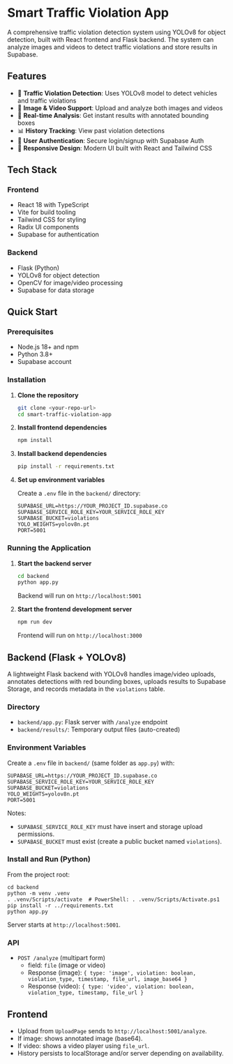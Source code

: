  
# Smart Traffic Violation App

A comprehensive traffic violation detection system using YOLOv8 for object detection, built with React frontend and Flask backend. The system can analyze images and videos to detect traffic violations and store results in Supabase.

## Features

- 🚗 **Traffic Violation Detection**: Uses YOLOv8 model to detect vehicles and traffic violations
- 📸 **Image & Video Support**: Upload and analyze both images and videos
- 🎯 **Real-time Analysis**: Get instant results with annotated bounding boxes
- 📊 **History Tracking**: View past violation detections
- 🔐 **User Authentication**: Secure login/signup with Supabase Auth
- 📱 **Responsive Design**: Modern UI built with React and Tailwind CSS

## Tech Stack

### Frontend
- React 18 with TypeScript
- Vite for build tooling
- Tailwind CSS for styling
- Radix UI components
- Supabase for authentication

### Backend
- Flask (Python)
- YOLOv8 for object detection
- OpenCV for image/video processing
- Supabase for data storage

## Quick Start

### Prerequisites
- Node.js 18+ and npm
- Python 3.8+
- Supabase account

### Installation

1. **Clone the repository**
   ```bash
   git clone <your-repo-url>
   cd smart-traffic-violation-app
   ```

2. **Install frontend dependencies**
   ```bash
   npm install
   ```

3. **Install backend dependencies**
   ```bash
   pip install -r requirements.txt
   ```

4. **Set up environment variables**
   
   Create a `.env` file in the `backend/` directory:
   ```env
   SUPABASE_URL=https://YOUR_PROJECT_ID.supabase.co
   SUPABASE_SERVICE_ROLE_KEY=YOUR_SERVICE_ROLE_KEY
   SUPABASE_BUCKET=violations
   YOLO_WEIGHTS=yolov8n.pt
   PORT=5001
   ```

### Running the Application

1. **Start the backend server**
   ```bash
   cd backend
   python app.py
   ```
   Backend will run on `http://localhost:5001`

2. **Start the frontend development server**
   ```bash
   npm run dev
   ```
   Frontend will run on `http://localhost:3000`
 
 ## Backend (Flask + YOLOv8)
 
 A lightweight Flask backend with YOLOv8 handles image/video uploads, annotates detections with red bounding boxes, uploads results to Supabase Storage, and records metadata in the `violations` table.
 
 ### Directory
 
 - `backend/app.py`: Flask server with `/analyze` endpoint
 - `backend/results/`: Temporary output files (auto-created)
 
 ### Environment Variables
 
 Create a `.env` file in `backend/` (same folder as `app.py`) with:
 
 ```
 SUPABASE_URL=https://YOUR_PROJECT_ID.supabase.co
 SUPABASE_SERVICE_ROLE_KEY=YOUR_SERVICE_ROLE_KEY
 SUPABASE_BUCKET=violations
 YOLO_WEIGHTS=yolov8n.pt
 PORT=5001
 ```
 
 Notes:
 - `SUPABASE_SERVICE_ROLE_KEY` must have insert and storage upload permissions.
 - `SUPABASE_BUCKET` must exist (create a public bucket named `violations`).
 
 ### Install and Run (Python)
 
 From the project root:
 
 ```
 cd backend
 python -m venv .venv
 . .venv/Scripts/activate  # PowerShell: . .venv/Scripts/Activate.ps1
 pip install -r ../requirements.txt
 python app.py
 ```
 
 Server starts at `http://localhost:5001`.
 
 ### API
 
 - `POST /analyze` (multipart form)
   - field: `file` (image or video)
   - Response (image): `{ type: 'image', violation: boolean, violation_type, timestamp, file_url, image_base64 }`
   - Response (video): `{ type: 'video', violation: boolean, violation_type, timestamp, file_url }`
 
 ## Frontend
 
 - Upload from `UploadPage` sends to `http://localhost:5001/analyze`.
 - If image: shows annotated image (base64).
 - If video: shows a video player using `file_url`.
 - History persists to localStorage and/or server depending on availability.
 